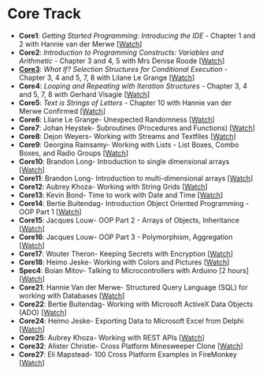 # Core Track

* **Core1**: _Getting Started Programming: Introducing the IDE_ - Chapter 1 and 2 with Hannie van der Merwe [[Watch](https://youtu.be/TqDc6i72g4c)]
* **Core2**: _Introduction to Programming Constructs: Variables and Arithmetic_ - Chapter 3 and 4, 5 with Mrs Denise Roode [[Watch](https://youtu.be/EZq9CE4Uu6M)]
* **[Core3](https://github.com/LearnDelphiorg/BootCamp2022/tree/main/Core/Core3%20-%20Selection%20Structures%20for%20Conditional%20Execution)**: _What If? Selection Structures for Conditional Execution_	- Chapter 3, 4 and 5, 7, 8 with Lilane Le Grange [[Watch](https://youtu.be/y62GTUBix4Y)]
* **Core4**: _Looping and Repeating with Iteration Structures_	- Chapter 3, 4 and 5, 7, 8 with Gerhard Visagie [[Watch](https://youtu.be/WL_kAYeuaTQ)]
* **Core5**: _Text is Strings of Letters_ - Chapter 10 with Hannie van der Merwe	Confirmed	[[Watch](https://youtu.be/7auX8kaCo2w)]
* **Core6**: 	Lilane Le Grange-	Unexpected Randomness						[[Watch](https://youtu.be/L3DKww63UBM)]
* **Core7**: 	Johan Heystek-		Subroutines (Procedures and Functions)				[[Watch](https://youtu.be/XXLhtCT8tto)]
* **Core8**: 	Dejon Weyers-		Working with Streams and Textfiles				[[Watch](https://youtu.be/N_PZ6WxokmA)]
* **Core9**: 	Georgina Ramsamy-	Working with Lists - List Boxes, Combo Boxes, and Radio Groups	[[Watch](https://youtu.be/c9o4t-vLzc4)]
* **Core10**: 	Brandon Long-		Introduction to single dimensional arrays			[[Watch](https://youtu.be/BWumNbR3epQ)]
* **Core11**: 	Brandon Long-		Introduction to multi-dimensional arrays			[[Watch](https://youtu.be/OxcwJ4hqLLQ)]
* **Core12**: 	Aubrey Khoza-		Working with String Grids					[[Watch](https://youtu.be/fl7cAYb1FMY)]
* **Core13**: 	Kevin Bond-		Time to work with Date and Time					[[Watch](https://youtu.be/MQR20Y2_WQQ)]
* **Core14**: 	Bertie Buitendag-	Introduction Object Oriented Programming - OOP Part 1		[[Watch](https://youtu.be/bz1DXRUM0ko)]
* **Core15**: 	Jacques Louw-		OOP Part 2 - Arrays of Objects, Inheritance			[[Watch](https://youtu.be/zb7r9hMXV9I)]
* **Core16**: 	Jacques Louw-		OOP Part 3 - Polymorphism, Aggregation				[[Watch](https://youtu.be/1Bl5q1xQLRk)]
* **Core17**: 	Wouter Theron-		Keeping Secrets with Encryption					[[Watch](https://youtu.be/bmVFWm6kT4g)]
* **Core18**: 	Heimo Jeske-		Working with Colors and Pictures				[[Watch](https://youtu.be/rXxJds8qG0g)]
* **Spec4**: 	Boian Mitov-		Talking to Microcontrollers with Arduino [2 hours]		[[Watch](https://youtu.be/tK2M3LiXj6A)]
* **Core21**: 	Hannie Van der Merwe-	Structured Query Language (SQL) for working with Databases	[[Watch](https://youtu.be/oXBBOGEo9tg)]
* **Core22**: 	Bertie Buitendag-	Working with Microsoft ActiveX Data Objects (ADO)		[[Watch](https://youtu.be/o6yVxwi0QBA)]
* **Core24**: 	Heimo Jeske-		Exporting Data to Microsoft Excel from Delphi			[[Watch](https://youtu.be/Dg_17dfhqHo)]
* **Core25**: 	Aubrey Khoza-		Working with REST APIs						[[Watch](https://youtu.be/C2EqpkOwHGg)]
* **Core32**: 	Alister Christie-	Cross Platform Minesweeper Clone				[[Watch](https://youtu.be/OZaeME7ErhM)]
* **Core27**: 	Eli Mapstead-		100 Cross Platform Examples in FireMonkey			[[Watch](https://youtu.be/-BtdI5KwmPc)]
